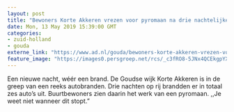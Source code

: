 ```yaml
---
layout: post
title: "Bewoners Korte Akkeren vrezen voor pyromaan na drie nachtelijke autobranden op rij"
date: Mon, 13 May 2019 15:39:00 GMT
categories: 
- zuid-holland 
- gouda 
externe_link: "https://www.ad.nl/gouda/bewoners-korte-akkeren-vrezen-voor-pyromaan-na-drie-nachtelijke-autobranden-op-rij~acae1218/"
feature_image: "https://images0.persgroep.net/rcs/_c3fRO8-5JNx4QCEkgpYXnPJSJw/diocontent/148227844/_fitwidth/400/?appId=21791a8992982cd8da851550a453bd7f&quality=0.7"
---
```


Een nieuwe nacht, wéér een brand. De Goudse wijk Korte Akkeren is in de greep van een reeks autobranden. Drie nachten op rij brandden er in totaal zes auto’s uit. Buurtbewoners zien daarin het werk van een pyromaan. ,,Je weet niet wanneer dit stopt.”

